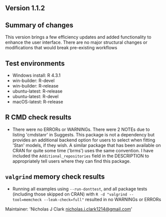 ## Version 1.1.2

## Summary of changes
This version brings a few efficiency updates and added functionality to enhance the user interface. There are no major structural changes or modifications that would break pre-existing workflows

## Test environments
* Windows install: R 4.3.1
* win-builder: R-devel
* win-builder: R-release
* ubuntu-latest: R-release
* ubuntu-latest: R-devel
* macOS-latest: R-release

## R CMD check results
* There were no ERRORs or WARNINGs. There were 2 NOTEs due to listing 'cmdstanr' in Suggests. This package is not a dependency but provides an additional backend option for users to select when fitting 'Stan' models, if they wish. A similar package that has been available on CRAN for quite some time ('brms') uses the same convention. I have included the `Additional_repositories` field in the DESCRIPTION to appropriately tell users where they can find this package.

## `valgrind` memory check results
* Running all examples using `--run-donttest`, and all package tests (including those skipped on CRAN) with `R -d "valgrind --tool=memcheck --leak-check=full"` resulted in no WARNINGs or ERRORs

Maintainer: 'Nicholas J Clark <nicholas.j.clark1214@gmail.com>'
